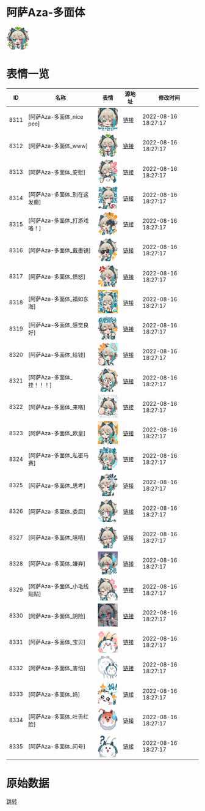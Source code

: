 # 阿萨Aza-多面体

<img src="./cover.png" height="60" alt="cover" />

# 表情一览

|ID|名称|表情|源地址|修改时间|
|----|----|----|----|----|
|8311|[阿萨Aza-多面体_nice pee]|<img src="./pic/008311_%5B阿萨Aza-多面体_nice pee%5D.png" height="60" alt="nice pee"/>|[链接](http://i0.hdslb.com/bfs/emote/19848b3dfda998dd9a07b65a8bb2f547b2eb441e.png)|2022-08-16 18:27:17|
|8312|[阿萨Aza-多面体_www]|<img src="./pic/008312_%5B阿萨Aza-多面体_www%5D.png" height="60" alt="www"/>|[链接](http://i0.hdslb.com/bfs/emote/962e87372bc6d21107c676b1d4516eb8674b1da8.png)|2022-08-16 18:27:17|
|8313|[阿萨Aza-多面体_安慰]|<img src="./pic/008313_%5B阿萨Aza-多面体_安慰%5D.png" height="60" alt="安慰"/>|[链接](http://i0.hdslb.com/bfs/emote/e2eb942ab16a4e966265c3d69a3a63180f812904.png)|2022-08-16 18:27:17|
|8314|[阿萨Aza-多面体_别在这发癫]|<img src="./pic/008314_%5B阿萨Aza-多面体_别在这发癫%5D.png" height="60" alt="别在这发癫"/>|[链接](http://i0.hdslb.com/bfs/emote/ebeb2516d21c595fa6896f656676f79bc8463f3f.png)|2022-08-16 18:27:17|
|8315|[阿萨Aza-多面体_打游戏咯！]|<img src="./pic/008315_%5B阿萨Aza-多面体_打游戏咯！%5D.png" height="60" alt="打游戏咯！"/>|[链接](http://i0.hdslb.com/bfs/emote/56357a3e7f50f579ffde6cd78c535dc761fda332.png)|2022-08-16 18:27:17|
|8316|[阿萨Aza-多面体_戴墨镜]|<img src="./pic/008316_%5B阿萨Aza-多面体_戴墨镜%5D.png" height="60" alt="戴墨镜"/>|[链接](http://i0.hdslb.com/bfs/emote/93a219bf58bb6e77e34af3ce1ddabb59ea19bbae.png)|2022-08-16 18:27:17|
|8317|[阿萨Aza-多面体_愤怒]|<img src="./pic/008317_%5B阿萨Aza-多面体_愤怒%5D.png" height="60" alt="愤怒"/>|[链接](http://i0.hdslb.com/bfs/emote/b1996c5bcc6df47c6820778b9b44d7bd3175136e.png)|2022-08-16 18:27:17|
|8318|[阿萨Aza-多面体_福如东海]|<img src="./pic/008318_%5B阿萨Aza-多面体_福如东海%5D.png" height="60" alt="福如东海"/>|[链接](http://i0.hdslb.com/bfs/emote/ed9cdd3b651ab7342eec913c6ad3fcdfd247a908.png)|2022-08-16 18:27:17|
|8319|[阿萨Aza-多面体_感觉良好]|<img src="./pic/008319_%5B阿萨Aza-多面体_感觉良好%5D.png" height="60" alt="感觉良好"/>|[链接](http://i0.hdslb.com/bfs/emote/85aabaa323a9081eddc41b7fe614a92a6b5a60de.png)|2022-08-16 18:27:17|
|8320|[阿萨Aza-多面体_给钱]|<img src="./pic/008320_%5B阿萨Aza-多面体_给钱%5D.png" height="60" alt="给钱"/>|[链接](http://i0.hdslb.com/bfs/emote/aa4b1397069051957860db84afc41c7f22212078.png)|2022-08-16 18:27:17|
|8321|[阿萨Aza-多面体_挂！！！]|<img src="./pic/008321_%5B阿萨Aza-多面体_挂！！！%5D.png" height="60" alt="挂！！！"/>|[链接](http://i0.hdslb.com/bfs/emote/a8fec4156aa5fe141ab5438c25593286c1ae7da3.png)|2022-08-16 18:27:17|
|8322|[阿萨Aza-多面体_来咯]|<img src="./pic/008322_%5B阿萨Aza-多面体_来咯%5D.png" height="60" alt="来咯"/>|[链接](http://i0.hdslb.com/bfs/emote/37ba60718f01df9ea2a5788da00ccbef5e1048a6.png)|2022-08-16 18:27:17|
|8323|[阿萨Aza-多面体_欧皇]|<img src="./pic/008323_%5B阿萨Aza-多面体_欧皇%5D.png" height="60" alt="欧皇"/>|[链接](http://i0.hdslb.com/bfs/emote/8769363e927b6ab6e46405c67338ea93221263d7.png)|2022-08-16 18:27:17|
|8324|[阿萨Aza-多面体_私密马赛]|<img src="./pic/008324_%5B阿萨Aza-多面体_私密马赛%5D.png" height="60" alt="私密马赛"/>|[链接](http://i0.hdslb.com/bfs/emote/30c3b3a5591ef497608c729e83802adfe3b94226.png)|2022-08-16 18:27:17|
|8325|[阿萨Aza-多面体_思考]|<img src="./pic/008325_%5B阿萨Aza-多面体_思考%5D.png" height="60" alt="思考"/>|[链接](http://i0.hdslb.com/bfs/emote/82c73481b85fb1bb9985d08f6678e01038b17ede.png)|2022-08-16 18:27:17|
|8326|[阿萨Aza-多面体_委屈]|<img src="./pic/008326_%5B阿萨Aza-多面体_委屈%5D.png" height="60" alt="委屈"/>|[链接](http://i0.hdslb.com/bfs/emote/ae131ff81c15df390ba38f871a2874eb18330f93.png)|2022-08-16 18:27:17|
|8327|[阿萨Aza-多面体_嘻嘻]|<img src="./pic/008327_%5B阿萨Aza-多面体_嘻嘻%5D.png" height="60" alt="嘻嘻"/>|[链接](http://i0.hdslb.com/bfs/emote/577b02f87fd23593c653a90f7b5426acad2b19eb.png)|2022-08-16 18:27:17|
|8328|[阿萨Aza-多面体_嫌弃]|<img src="./pic/008328_%5B阿萨Aza-多面体_嫌弃%5D.png" height="60" alt="嫌弃"/>|[链接](http://i0.hdslb.com/bfs/emote/6b700dc5b7c2280fb6c69cf61e6f637663f932a2.png)|2022-08-16 18:27:17|
|8329|[阿萨Aza-多面体_小毛线贴贴]|<img src="./pic/008329_%5B阿萨Aza-多面体_小毛线贴贴%5D.png" height="60" alt="小毛线贴贴"/>|[链接](http://i0.hdslb.com/bfs/emote/db4a399106bd2a3f02d07e83698e986d58676d8f.png)|2022-08-16 18:27:17|
|8330|[阿萨Aza-多面体_阴险]|<img src="./pic/008330_%5B阿萨Aza-多面体_阴险%5D.png" height="60" alt="阴险"/>|[链接](http://i0.hdslb.com/bfs/emote/f67b255b5a93f3a4621afd3a0042747b9ad22ae5.png)|2022-08-16 18:27:17|
|8331|[阿萨Aza-多面体_宝贝]|<img src="./pic/008331_%5B阿萨Aza-多面体_宝贝%5D.png" height="60" alt="宝贝"/>|[链接](http://i0.hdslb.com/bfs/emote/f4b2f77a2014487c57c4e090e26162dc57c8c1c7.png)|2022-08-16 18:27:17|
|8332|[阿萨Aza-多面体_害怕]|<img src="./pic/008332_%5B阿萨Aza-多面体_害怕%5D.png" height="60" alt="害怕"/>|[链接](http://i0.hdslb.com/bfs/emote/69b7b97d98241c4cd3d6a914a04b1c62b99e977f.png)|2022-08-16 18:27:17|
|8333|[阿萨Aza-多面体_妈]|<img src="./pic/008333_%5B阿萨Aza-多面体_妈%5D.png" height="60" alt="妈"/>|[链接](http://i0.hdslb.com/bfs/emote/08538a1537aa48374f79d11dfe79b70b0ca5a578.png)|2022-08-16 18:27:17|
|8334|[阿萨Aza-多面体_吐舌红脸]|<img src="./pic/008334_%5B阿萨Aza-多面体_吐舌红脸%5D.png" height="60" alt="吐舌红脸"/>|[链接](http://i0.hdslb.com/bfs/emote/206fbf0ca6db681f0e9ecf87838a08afe3e780b1.png)|2022-08-16 18:27:17|
|8335|[阿萨Aza-多面体_问号]|<img src="./pic/008335_%5B阿萨Aza-多面体_问号%5D.png" height="60" alt="问号"/>|[链接](http://i0.hdslb.com/bfs/emote/5fe8c658ba71315a39fc4213de83e9dc503001bf.png)|2022-08-16 18:27:17|

# 原始数据

[跳转](./raw.json)

